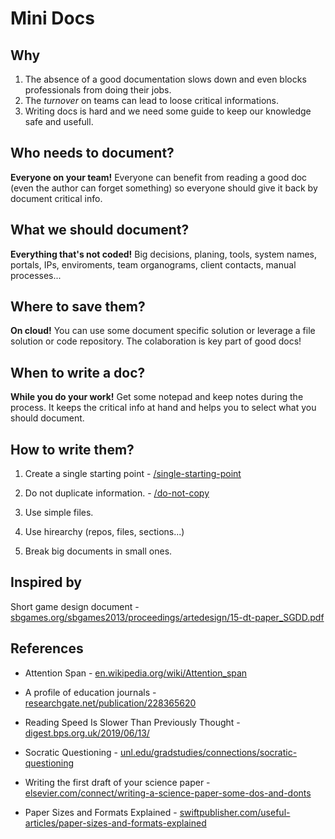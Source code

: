 # Mini Docs

## Why

1. The absence of a good documentation slows down and even blocks professionals from doing their jobs.
2. The _turnover_ on teams can lead to loose critical informations. 
3. Writing docs is hard and we need some guide to keep our knowledge safe and usefull.

## Who needs to document?

**Everyone on your team!** Everyone can benefit from reading a good doc (even the author can forget something) so everyone should give it back by document critical info.

## What we should document?

**Everything that's not coded!** Big decisions, planing, tools, system names, portals, IPs, enviroments, team organograms, client contacts, manual processes...

## Where to save them?

**On cloud!** You can use some document specific solution or leverage a file solution or code repository. The colaboration is key part of good docs!

## When to write a doc?

**While you do your work!** Get some notepad and keep notes during the process. It keeps the critical info at hand and helps you to select what you should document.

## How to write them?

1. Create a single starting point - [/single-starting-point](https://edumco.github.io/mini-docs/single-starting-point/)

2. Do not duplicate information. - [/do-not-copy](https://edumco.github.io/mini-docs/do-not-copy/)

3. Use simple files. 

4. Use hirearchy (repos, files, sections...)

5. Break big documents in small ones.

## Inspired by

Short game design document - [sbgames.org/sbgames2013/proceedings/artedesign/15-dt-paper_SGDD.pdf](https://www.sbgames.org/sbgames2013/proceedings/artedesign/15-dt-paper_SGDD.pdf)

## References

- Attention Span - [en.wikipedia.org/wiki/Attention_span](https://en.wikipedia.org/wiki/Attention_span)

- A profile of education journals - [researchgate.net/publication/228365620](https://www.researchgate.net/publication/228365620_A_profile_of_education_journals)

- Reading Speed Is Slower Than Previously Thought - [digest.bps.org.uk/2019/06/13/](https://digest.bps.org.uk/2019/06/13/)

- Socratic Questioning - [unl.edu/gradstudies/connections/socratic-questioning](https://www.unl.edu/gradstudies/connections/socratic-questioning)

- Writing the first draft of your science paper - [elsevier.com/connect/writing-a-science-paper-some-dos-and-donts](https://www.elsevier.com/connect/writing-a-science-paper-some-dos-and-donts)

- Paper Sizes and Formats Explained - [swiftpublisher.com/useful-articles/paper-sizes-and-formats-explained](https://www.swiftpublisher.com/useful-articles/paper-sizes-and-formats-explained)


